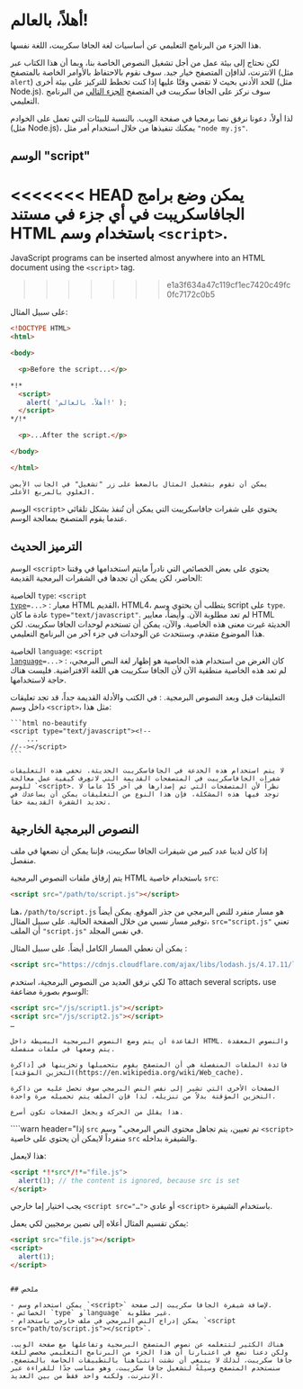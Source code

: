 # أهلاً، بالعالم!

هذا الجزء من البرنامج التعليمي عن أساسيات لغة الجافا سكريبت، اللغة نفسها.

لكن نحتاج إلى بيئة عمل من أجل تشغيل النصوص الخاصة بنا، وبما أن هذا الكتاب عبر الانترنت، لذافإن المتصفح خيار جيد. سوف نقوم بالاحتفاظ بالأوامر الخاصة بالمتصفح (مثل `alert`) للحد الأدنى بحيث لا تقضي وقتًا عليها إذا كنت تخطط للتركيز على بيئة أخرى (مثل Node.js). سوف نركز على الجافا سكريبت في المتصفح [الجزء التالي](/ui) من البرنامج التعليمي.

لذا أولاً، دعونا نرفق نصا برمجيا في صفحة الويب. بالنسبة للبيئات التي تعمل على الخوادم (مثل Node.js)، يمكنك تنفيذها من خلال استخدام أمر مثل `"node my.js"`.


## الوسم "script"

<<<<<<< HEAD
يمكن وضع برامج الجافاسكريبت في أي جزء في مستند HTML باستخدام وسم `<script>`.
=======
JavaScript programs can be inserted almost anywhere into an HTML document using the `<script>` tag.
>>>>>>> e1a3f634a47c119cf1ec7420c49fc0fc7172c0b5

على سبيل المثال:

```html run height=100
<!DOCTYPE HTML>
<html>

<body>

  <p>Before the script...</p>

*!*
  <script>
    alert( 'أهلاً، بالعالم!' );
  </script>
*/!*

  <p>...After the script.</p>

</body>

</html>
```

```online
يمكن أن تقوم بتشغيل المثال بالضغط على زر "تشغيل" في الجانب الأيمن العلوي بالمربع الأعلى.
```

الوسم `<script>` يحتوي على شفرات جافاسكريبت التي يمكن أن تُنفذ بشكل تلقائي عندما يقوم المتصفح بمعالجة الوسم.


## الترميز الحديث

الوسم `<script>` يحتوي على بعض الخصائص التي نادراً مايتم استخدامها في وقتنا الحاضر، لكن يمكن أن تجدها في الشفرات البرمجية القديمة:

الخاصية `type`: <code>&lt;script <u>type</u>=...&gt;</code>
: معيار HTML القديم، HTML4، يتطلب أن يحتوي وسم script على `type`. عادة ما كان `type="text/javascript"`. لم تعد مطلوبة الآن. وأيضاً، معايير HTML الحديثة غيرت معنى هذه الخاصية. والآن، يمكن أن تستخدم لوحدات الجافا سكريبت. لكن هذا الموضوع متقدم، وسنتحدث عن الوحدات في جزء آخر من البرنامج التعليمي.

الخاصية `language`: <code>&lt;script <u>language</u>=...&gt;</code>
: كان الغرض من استخدام هذه الخاصية هو إظهار لغة النص البرمجي، لم تعد هذه الخاصية منطقية الآن لأن الجافا سكريبت هي اللغة الافتراضية. فليست هناك حاجة لاستخدامها.

التعليقات قبل وبعد النصوص البرمجية.
: في الكتب والأدلة القديمة جداً، قد تجد تعليقات داخل وسم  `<script>`، مثل هذا:

    ```html no-beautify
    <script type="text/javascript"><!--
        ...
    //--></script>
    ```

    لا يتم استخدام هذه الخدعة في الجافاسكريبت الحديثة. تخفي هذه التعليقات شفرات الجافاسكريبت في المتصفحات القديمة التي لاتعرف كيفية عمل معالجة للوسم `<script>. نظراً لأن المتصفحات التي تم إصدارها في آخر 15 عاماً لا توجد فيها هذه المشكلة، فإن هذا النوع من التعليقات يمكن أن يساعدك في تحديد الشفرة القديمة حقاً.


## النصوص البرمجية الخارجية

إذا كان لدينا عدد كبير من شيفرات الجافا سكريبت، فإننا يمكن أن نضعها في ملف منفصل.

يتم إرفاق ملفات النصوص البرمجية  HTML باستخدام خاصية  `src`:

```html
<script src="/path/to/script.js"></script>
```

هنا، `/path/to/script.js` هو مسار منفرد للنص البرمجي من جذر الموقع. يمكن أيضاً توفير مسار نسبي من خلال الصفحة الحالية. على سبيل المثال، `src="script.js"` تعني أن الملف `"script.js"` في نفس المجلد.

يمكن أن نعطي المسار الكامل أيضاً. على سبيل المثال :

```html
<script src="https://cdnjs.cloudflare.com/ajax/libs/lodash.js/4.17.11/lodash.js"></script>
```

لكي نرفق العديد من النصوص البرمجية، استخدم To attach several scripts، use الوسوم بصورة مضاعفة:

```html
<script src="/js/script1.js"></script>
<script src="/js/script2.js"></script>
…
```

```smart
القاعدة أن يتم وضع النصوص البرمجية البسيطة داخل HTML. والنصوص المعقدة يتم وضعها في ملفات منفصلة.

فائدة الملفات المنفصلة هي أن المتصفح يقوم بتحميلها وتخزينها في [ذاكرة التخزين المؤقتة](https://en.wikipedia.org/wiki/Web_cache).

الصفحات الأخرى التي تشير إلى نفس النص البرمجي سوف تحصل عليه من ذاكرة التخزين المؤقتة بدلاً من تنزيله، لذا فإن الملف يتم تحميله مرة واحدة.

هذا يقلل من الحركة ويجعل الصفحات تكون أسرع.
```

````warn header="إذا `src` تم تعيين، يتم تجاهل محتوى النص البرمجي."
وسم `<script>` منفرداً لايمكن أن يحتوي على خاصية `src`  والشيفرة بداخله.

هذا لايعمل:

```html
<script *!*src*/!*="file.js">
  alert(1); // the content is ignored, because src is set
</script>
```

يجب اختيار إما خارجي `<script src="…">` أو عادي `<script>` باستخدام الشيفرة.

يمكن تقسيم المثال أعلاه إلى نصين برمجيين لكي يعمل:

```html
<script src="file.js"></script>
<script>
  alert(1);
</script>
```
````

## ملخص

- يمكن استخدام وسم `<script>` لإضافة شيفرة الجافا سكريبت إلى صفحة.
- الخصائص `type` و`language` غير مطلوبة.
- يمكن إدراج النص البرمجي في ملف خارجي باستخدام `<script src="path/to/script.js"></script>`.

هناك الكثير لتتعلمه عن نصوص المتصفح البرمجية وتفاعلها مع صفحة الويب. ولكن دعنا نضع في اعتبارنا أن هذا الجزء من البرنامج التعليمي مخصص للغة جافا سكريبت، لذلك لا ينبغي أن نشتت انتباهنا بالتطبيقات الخاصة بالمتصفح. سنستخدم المتصفح وسيلةً لتشغيل جافا سكريبت، وهو مناسب جدًا للقراءة عبر الإنترنت، ولكنه واحد فقط من بين العديد.
